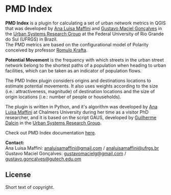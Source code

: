 # PMD Index

**PMD Index** is a plugin for calculating a set of urban network metrics in QGIS that was developed by [Ana Luisa Maffini](https://github.com/anamaffini) and [Gustavo Maciel Gonçalves](https://github.com/gustavo-m-goncalves) in the [Urban Systems Research Group](https://www.ufrgs.br/sistemas-urbanos/en/) at the Federal University of Rio Grande do Sul (UFRGS) in Brazil.\
The PMD metrics are based on the configurational model of Polarity conceived by professor [Romulo Krafta](https://www.researchgate.net/profile/Romulo-Krafta).

**Potential Movement** is the frequency with which streets in the urban street network belong to the shortest paths of a population when heading to urban facilities, which can be taken as an indicator of population flows.

The PMD Index plugin considers origins and destinations locations to estimate potential movements. It also uses weights according to the size (i.e.: attractiveness, magnitude) of destination locations and the size of origin locations (i.e.: number of people or households). 

The plugin is written in Python, and it's algorithm was developed by [Ana Luisa Maffini](https://github.com/anamaffini) at Chalmers University during her time as a visitor PhD researcher, and it is based on the script GAUS, developed by [Guilherme Dalcin](https://www.researchgate.net/profile/Guilherme-Dalcin) in the [Urban Systems Research Group](https://www.ufrgs.br/sistemas-urbanos/en/).

Check out PMD Index documentation [here]().

**Contact:**\
Ana Luisa Maffini: analuisamaffini@gmail.com / analuisamaffini@ufrgs.br\
Gustavo Maciel Gonçalves: gustavomacielg@gmail.com  / gustavo.goncalves@gutech.edu.om


License
-------
Short text of copyright.
